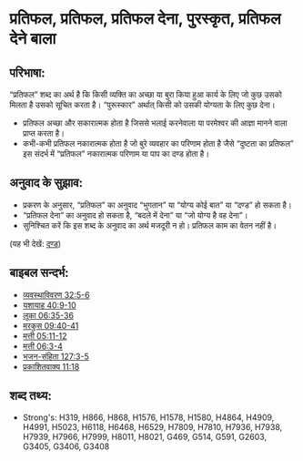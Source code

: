 # प्रतिफल, प्रतिफल, प्रतिफल देना, पुरस्कृत, प्रतिफल देने बाला #   

## परिभाषा: ##

“प्रतिफल” शब्द का अर्थ है कि किसी व्यक्ति का अच्छा या बुरा किया हुआ कार्य के लिए जो कुछ उसको मिलता है उसको सूचित करता है। “पुरूस्कार” अर्थात् किसी को उसकी योग्यता के लिए कुछ देना।

* प्रतिफल अच्छा और सकारात्मक होता है जिससे भलाई करनेवाला या परमेश्वर की आज्ञा मानने वाला प्राप्त करता है।
* कभी-कभी प्रतिफल नकारात्मक होता है जो बुरे व्यवहार का परिणाम होता है जैसे “दुष्टता का प्रतिफल” इस संदर्भ में “प्रतिफल” नकारात्मक परिणाम या पाप का दण्ड होता है। 

## अनुवाद के सुझाव: ##

* प्रकरण के अनुसार, “प्रतिफल” का अनुवाद “भुगतान” या “योग्य कोई बात” या “दण्ड” हो सकता है।
* “प्रतिफल देना” का अनुवाद हो सकता है, “बदले में देना” या “जो योग्य है वह देना”।
* सुनिश्चित करें कि इस शब्द के अनुवाद का अर्थ मजदूरी न हो। प्रतिफल काम का वेतन नहीं है।

(यह भी देखें: [दण्ड](../other/punish.md))

## बाइबल सन्दर्भ: ##

* [व्यवस्थाविवरण 32:5-6](rc://en/tn/help/deu/32/05)
* [यशायाह 40:9-10](rc://en/tn/help/isa/40/09)
* [लूका 06:35-36](rc://en/tn/help/luk/06/35)
* [मरकुस 09:40-41](rc://en/tn/help/mrk/09/40)
* [मत्ती 05:11-12](rc://en/tn/help/mat/05/11)
* [मत्ती 06:3-4](rc://en/tn/help/mat/06/03)
* [भजन-संहिता 127:3-5](rc://en/tn/help/psa/127/003)
* [प्रकाशितवाक्य 11:18](rc://en/tn/help/rev/11/18)

## शब्द तथ्य: ##

* Strong's: H319, H866, H868, H1576, H1578, H1580, H4864, H4909, H4991, H5023, H6118, H6468, H6529, H7809, H7810, H7936, H7938, H7939, H7966, H7999, H8011, H8021, G469, G514, G591, G2603, G3405, G3406, G3408
